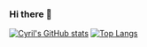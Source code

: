 ### Hi there 👋

[![Cyril's GitHub stats](https://github-readme-stats.vercel.app/api?username=CyrilSharma)](https://github.com/CyrilSharma/github-readme-stats)
[![Top Langs](https://github-readme-stats.vercel.app/api/top-langs/?username=CyrilSharma&layout=compact)](https://github.com/CyrilSharma/github-readme-stats)
<!--
**CyrilSharma/CyrilSharma** is a ✨ _special_ ✨ repository because its `README.md` (this file) appears on your GitHub profile.

Here are some ideas to get you started:

- 🔭 I’m currently working on ...
- 🌱 I’m currently learning ...
- 👯 I’m looking to collaborate on ...
- 🤔 I’m looking for help with ...
- 💬 Ask me about ...
- 📫 How to reach me: ...
- 😄 Pronouns: ...
- ⚡ Fun fact: ...
-->
